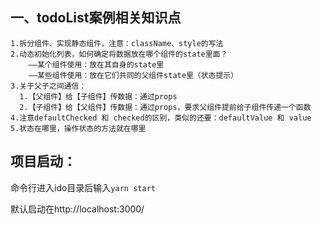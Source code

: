 ##  一、todoList案例相关知识点
    1.拆分组件、实现静态组件，注意：className、style的写法
    2.动态初始化列表，如何确定将数据放在哪个组件的state里面？
        ——某个组件使用：放在其自身的state里
        ——某些组件使用：放在它们共同的父组件state里（状态提示）
    3.关于父子之间通信：
      1.【父组件】给【子组件】传数据：通过props
      2.【子组件】给【父组件】传数据：通过props，要求父组件提前给子组件传递一个函数
    4.注意defaultChecked 和 checked的区别，类似的还要：defaultValue 和 value
    5.状态在哪里，操作状态的方法就在哪里

## 项目启动：
命令行进入ido目录后输入`yarn start`

默认启动在http://localhost:3000/